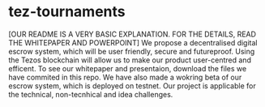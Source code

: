 # tez-tournaments
[OUR README IS A VERY BASIC EXPLANATION. FOR THE DETAILS, READ THE WHITEPAPER AND POWERPOINT]
We propose a decentralised digital escrow system, which will be user friendly, secure and futureproof. 
Using the Tezos blockchain will allow us to make our product user-centred and efficent.
To see our whitepaper and presentaion, download the files we have commited in this repo.
We have also made a wokring beta of our escrow system, which is deployed on testnet.
Our project is applicable for the technical, non-tecnhical and idea challenges.
